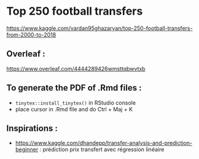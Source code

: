 # Top 250 football transfers
https://www.kaggle.com/vardan95ghazaryan/top-250-football-transfers-from-2000-to-2018

## Overleaf :
https://www.overleaf.com/4444289426wmsttqbwvtxb

## To generate the PDF of .Rmd files :
- `tinytex::install_tinytex()` in RStudio console
- place cursor in .Rmd file and do Ctrl + Maj + K

## Inspirations :
- https://www.kaggle.com/dhandepp/transfer-analysis-and-prediction-beginner : prédiction prix transfert avec régression linéaire
